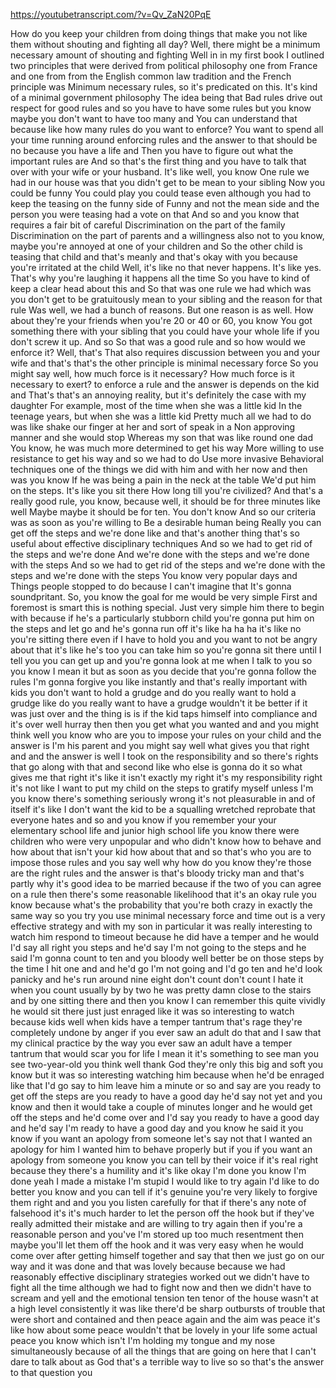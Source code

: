 https://youtubetranscript.com/?v=Qv_ZaN20PqE

 How do you keep your children from doing things that make you not like them without shouting and fighting all day? Well, there might be a minimum necessary amount of shouting and fighting Well in in my first book I outlined two principles that were derived from political philosophy one from France and one from from the English common law tradition and the French principle was Minimum necessary rules, so it's predicated on this. It's kind of a minimal government philosophy The idea being that Bad rules drive out respect for good rules and so you have to have some rules but you know maybe you don't want to have too many and You can understand that because like how many rules do you want to enforce? You want to spend all your time running around enforcing rules and the answer to that should be no because you have a life and Then you have to figure out what the important rules are And so that's the first thing and you have to talk that over with your wife or your husband. It's like well, you know One rule we had in our house was that you didn't get to be mean to your sibling Now you could be funny You could play you could tease even although you had to keep the teasing on the funny side of Funny and not the mean side and the person you were teasing had a vote on that And so and you know that requires a fair bit of careful Discrimination on the part of the family Discrimination on the part of parents and a willingness also not to you know, maybe you're annoyed at one of your children and So the other child is teasing that child and that's meanly and that's okay with you because you're irritated at the child Well, it's like no that never happens. It's like yes. That's why you're laughing it happens all the time So you have to kind of keep a clear head about this and So that was one rule we had which was you don't get to be gratuitously mean to your sibling and the reason for that rule Was well, we had a bunch of reasons. But one reason is as well. How about they're your friends when you're 20 or 40 or 60, you know You got something there with your sibling that you could have your whole life if you don't screw it up. And so So that was a good rule and so how would we enforce it? Well, that's That also requires discussion between you and your wife and that's that's the other principle is minimal necessary force So you might say well, how much force is it necessary? How much force is it necessary to exert? to enforce a rule and the answer is depends on the kid and That's that's an annoying reality, but it's definitely the case with my daughter For example, most of the time when she was a little kid In the teenage years, but when she was a little kid Pretty much all we had to do was like shake our finger at her and sort of speak in a Non approving manner and she would stop Whereas my son that was like round one dad You know, he was much more determined to get his way More willing to use resistance to get his way and so we had to do Use more invasive Behavioral techniques one of the things we did with him and with her now and then was you know If he was being a pain in the neck at the table We'd put him on the steps. It's like you sit there How long till you're civilized? And that's a really good rule, you know, because well, it should be for three minutes like well Maybe maybe it should be for ten. You don't know And so our criteria was as soon as you're willing to Be a desirable human being Really you can get off the steps and we're done like and that's another thing that's so useful about effective disciplinary techniques And so we had to get rid of the steps and we're done And we're done with the steps and we're done with the steps And so we had to get rid of the steps and we're done with the steps and we're done with the steps You know very popular days and Things people stopped to do because I can't imagine that It's gonna soundpritant. So, you know the goal for me would be very simple First and foremost is smart this is nothing special. Just very simple him there to begin with because if he's a particularly stubborn child you're gonna put him on the steps and let go and he's gonna run off it's like ha ha ha it's like no you're sitting there even if I have to hold you and you want to not be angry about that it's like he's too you can take him so you're gonna sit there until I tell you you can get up and you're gonna look at me when I talk to you so you know I mean it but as soon as you decide that you're gonna follow the rules I'm gonna forgive you like instantly and that's really important with kids you don't want to hold a grudge and do you really want to hold a grudge like do you really want to have a grudge wouldn't it be better if it was just over and the thing is is if the kid taps himself into compliance and it's over well hurray then then you get what you wanted and and you might think well you know who are you to impose your rules on your child and the answer is I'm his parent and you might say well what gives you that right and and the answer is well I took on the responsibility and so there's rights that go along with that and second like who else is gonna do it so what gives me that right it's like it isn't exactly my right it's my responsibility right it's not like I want to put my child on the steps to gratify myself unless I'm you know there's something seriously wrong it's not pleasurable in and of itself it's like I don't want the kid to be a squalling wretched reprobate that everyone hates and so and you know if you remember your your elementary school life and junior high school life you know there were children who were very unpopular and who didn't know how to behave and how about that isn't your kid how about that and so that's who you are to impose those rules and you say well why how do you know they're those are the right rules and the answer is that's bloody tricky man and that's partly why it's good idea to be married because if the two of you can agree on a rule then there's some reasonable likelihood that it's an okay rule you know because what's the probability that you're both crazy in exactly the same way so you try you use minimal necessary force and time out is a very effective strategy and with my son in particular it was really interesting to watch him respond to timeout because he did have a temper and he would I'd say all right you steps and he'd say I'm not going to the steps and he said I'm gonna count to ten and you bloody well better be on those steps by the time I hit one and and he'd go I'm not going and I'd go ten and he'd look panicky and he's run around nine eight don't count don't count I hate it when you count usually by by two he was pretty damn close to the stairs and by one sitting there and then you know I can remember this quite vividly he would sit there just just enraged like it was so interesting to watch because kids well when kids have a temper tantrum that's rage they're completely undone by anger if you ever saw an adult do that and I saw that my clinical practice by the way you ever saw an adult have a temper tantrum that would scar you for life I mean it it's something to see man you see two-year-old you think well thank God they're only this big and soft you know but it was so interesting watching him because when he'd be enraged like that I'd go say to him leave him a minute or so and say are you ready to get off the steps are you ready to have a good day he'd say not yet and you know and then it would take a couple of minutes longer and he would get off the steps and he'd come over and I'd say you ready to have a good day and he'd say I'm ready to have a good day and you know he said it you know if you want an apology from someone let's say not that I wanted an apology for him I wanted him to behave properly but if you if you want an apology from someone you know you can tell by their voice if it's real right because they there's a humility and it's like okay I'm done you know I'm done yeah I made a mistake I'm stupid I would like to try again I'd like to do better you know and you can tell if it's genuine you're very likely to forgive them right and and you you listen carefully for that if there's any note of falsehood it's it's much harder to let the person off the hook but if they've really admitted their mistake and are willing to try again then if you're a reasonable person and you've I'm stored up too much resentment then maybe you'll let them off the hook and it was very easy when he would come over after getting himself together and say that then we just go on our way and it was done and that was lovely because because we had reasonably effective disciplinary strategies worked out we didn't have to fight all the time although we had to fight now and then we didn't have to scream and yell and the emotional tension ten tenor of the house wasn't at a high level consistently it was like there'd be sharp outbursts of trouble that were short and contained and then peace again and the aim was peace it's like how about some peace wouldn't that be lovely in your life some actual peace you know which isn't I'm holding my tongue and my nose simultaneously because of all the things that are going on here that I can't dare to talk about as God that's a terrible way to live so so that's the answer to that question you